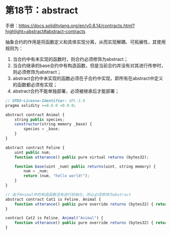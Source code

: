 # 第18节：abstract

手册：https://docs.soliditylang.org/en/v0.8.14/contracts.html?highlight=abstract#abstract-contracts

抽象合约的作用是将函数定义和具体实现分离，从而实现解耦、可拓展性，其使用规则为：

1. 当合约中有未实现的函数时，则合约必须修饰为abstract；
2. 当合约继承的base合约中有构造函数，但是当前合约并没有对其进行传参时，则必须修饰为abstract；
3. abstract合约中未实现的函数必须在子合约中实现，即所有在abstract中定义的函数都必须有实现；
4. abstract合约不能单独部署，必须被继承后才能部署；

```js
// SPDX-License-Identifier: GPL-3.0
pragma solidity >=0.6.0 <0.9.0;

abstract contract Animal {
    string public species;
    constructor(string memory _base) {
        species = _base;
    }
}

abstract contract Feline {
    uint public num;
    function utterance() public pure virtual returns (bytes32);

    function base(uint _num) public returns(uint, string memory) {
        num = _num;
        return (num, "hello world!");
    }
}

// 由于Animal中的构造函数没有进行初始化，所以必须修饰为abstract
abstract contract Cat1 is Feline, Animal {
    function utterance() public pure override returns (bytes32) { return "miaow"; }
}

contract Cat2 is Feline, Animal("Animal") {
    function utterance() public pure override returns (bytes32) { return "miaow"; }
}
```

